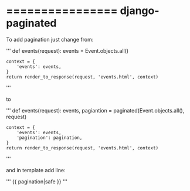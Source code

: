 ================
django-paginated
================

To add pagination just change from:

'''
def events(request):
    events = Event.objects.all()

    context = {
        'events': events,
    }
    return render_to_response(request, 'events.html', context)
'''

to

'''
def events(request):
    events, pagiantion = paginated(Event.objects.all(), request)

    context = {
        'events': events,
        'pagination': pagination,
    }
    return render_to_response(request, 'events.html', context)
'''


and in template add line:

'''
{{ pagination|safe }}
'''
